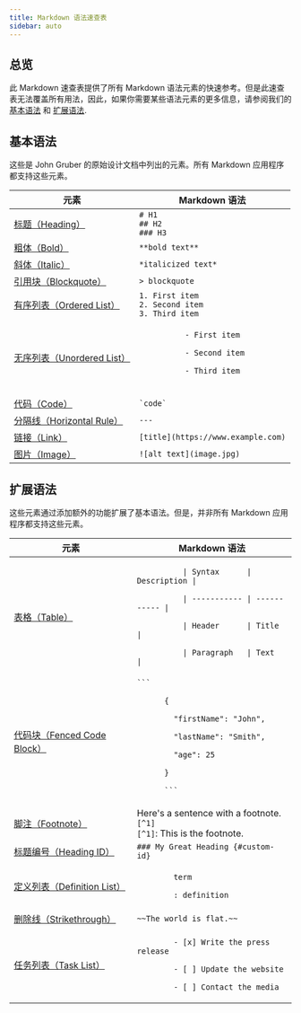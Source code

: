 ```yaml
---
title: Markdown 语法速查表
sidebar: auto
---
```

## 总览

此 Markdown 速查表提供了所有 Markdown 语法元素的快速参考。但是此速查表无法覆盖所有用法，因此，如果你需要某些语法元素的更多信息，请参阅我们的 [基本语法](/basic-syntax) 和 [扩展语法](/extended-syntax).

## 基本语法

这些是 John Gruber 的原始设计文档中列出的元素。所有 Markdown 应用程序都支持这些元素。

<table class="table table-bordered">
  <thead class="thead-light">
    <tr>
      <th>元素</th>
      <th>Markdown 语法</th>
    </tr>
  </thead>
  <tbody>
    <tr>
      <td><a href="/basic-syntax/#headings">标题（Heading）</a></td>
      <td>
        <code># H1</code><br>
        <code>## H2</code><br>
        <code>### H3</code>
      </td>
    </tr>
    <tr>
      <td><a href="/basic-syntax/#bold">粗体（Bold）</a></td>
      <td><code>**bold text**</code></td>
    </tr>
    <tr>
      <td><a href="/basic-syntax/#italic">斜体（Italic）</a></td>
      <td><code>*italicized text*</code></td>
    </tr>
    <tr>
      <td><a href="/basic-syntax/#blockquotes-1">引用块（Blockquote）</a></td>
      <td><code>> blockquote</code></td>
    </tr>
    <tr>
      <td><a href="/basic-syntax/#ordered-lists">有序列表（Ordered List）</a></td>
      <td>
        <code>1. First item</code><br>
        <code>2. Second item</code><br>
        <code>3. Third item</code><br>
      </td>
    </tr>
    <tr>
      <td><a href="/basic-syntax/#unordered-lists">无序列表（Unordered List）</a></td>
      <td>
        <code>
          - First item<br>
          - Second item<br>
          - Third item<br>
        </code>
      </td>
    </tr>
    <tr>
      <td><a href="/basic-syntax/#code">代码（Code）</a></td>
      <td><code>`code`</code></td>
    </tr>
    <tr>
      <td><a href="/basic-syntax/#horizontal-rules">分隔线（Horizontal Rule）</a></td>
      <td><code>---</code></td>
    </tr>
    <tr>
      <td><a href="/basic-syntax/#links">链接（Link）</a></td>
      <td><code>[title](https://www.example.com)</code></td>
    </tr>
    <tr>
      <td><a href="/basic-syntax/#images-1">图片（Image）</a></td>
      <td><code>![alt text](image.jpg)</code></td>
    </tr>
  </tbody>
</table>

## 扩展语法

这些元素通过添加额外的功能扩展了基本语法。但是，并非所有 Markdown 应用程序都支持这些元素。


<table class="table table-bordered">
  <thead class="thead-light">
    <tr>
      <th>元素</th>
      <th>Markdown 语法</th>
    </tr>
  </thead>
  <tbody>
    <tr>
      <td><a href="/extended-syntax/#tables">表格（Table）</a></td>
      <td><code>
          | Syntax      | Description |<br>
          | ----------- | ----------- |<br>
          | Header      | Title       |<br>
          | Paragraph   | Text        |
      </code></td>
    </tr>
    <tr>
      <td><a href="/extended-syntax/#fenced-code-blocks">代码块（Fenced Code Block）</a></td>
      <td><code>```<br>
      {<br>
      &nbsp;&nbsp;"firstName": "John",<br>
      &nbsp;&nbsp;"lastName": "Smith",<br>
      &nbsp;&nbsp;"age": 25<br>
      }<br>
      ```
      </code></td>
    </tr>
    <tr>
      <td><a href="/extended-syntax/#footnotes">脚注（Footnote）</a></td>
      <td>
        Here's a sentence with a footnote. <code>[^1]</code><br>
        <code>[^1]</code>: This is the footnote.
      </td>
    </tr>
    <tr>
      <td><a href="/extended-syntax/#heading-ids">标题编号（Heading ID）</a></td>
      <td><code>### My Great Heading {#custom-id}</code></td>
    </tr>
    <tr>
      <td><a href="/extended-syntax/#definition-lists">定义列表（Definition List）</a></td>
      <td><code>
        term<br>
        : definition
      </code></td>
    </tr>
    <tr>
      <td><a href="/extended-syntax/#strikethrough">删除线（Strikethrough）</a></td>
      <td><code>~~The world is flat.~~</code></td>
    </tr>
    <tr>
      <td><a href="/extended-syntax/#task-lists">任务列表（Task List）</a></td>
      <td><code>
        - [x] Write the press release<br>
        - [ ] Update the website<br>
        - [ ] Contact the media
      </code></td>
    </tr>
  </tbody>
</table>


